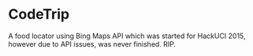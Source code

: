 # CodeTrip
A food locator using Bing Maps API which was started for HackUCI 2015, however due to API issues, was never finished. RIP.
